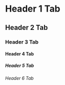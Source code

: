 # Header 1 Tab
## Header 2 Tab
### Header 3 Tab
#### Header 4 Tab
##### Header 5 Tab
###### Header 6 Tab
